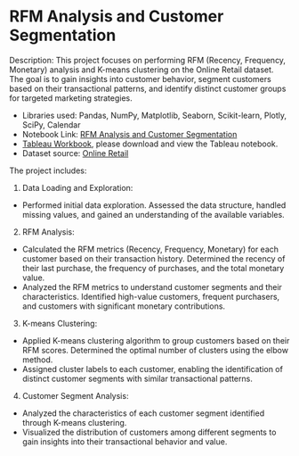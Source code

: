 # RFM Analysis and Customer Segmentation
Description:
This project focuses on performing RFM (Recency, Frequency, Monetary) analysis and K-means clustering on the Online Retail dataset. The goal is to gain insights into customer behavior, segment customers based on their transactional patterns, and identify distinct customer groups for targeted marketing strategies.

- Libraries used: Pandas, NumPy, Matplotlib, Seaborn, Scikit-learn, Plotly, SciPy, Calendar
- Notebook Link: [RFM Analysis and Customer Segmentation](https://github.com/SatyamedhasP/RFM-Analysis-and-Customer-Segmentation/blob/main/RFM_Customer_Segmentation.ipynb)
- [Tableau Workbook](https://github.com/SatyamedhasP/RFM-Analysis-and-Customer-Segmentation/blob/main/RMF_Tableau.twb), please download and view the Tableau notebook.
- Dataset source: [Online Retail](https://archive.ics.uci.edu/dataset/352/online+retail)

The project includes:

1. Data Loading and Exploration:
- Performed initial data exploration. Assessed the data structure, handled missing values, and gained an understanding of the available variables.

2. RFM Analysis:
- Calculated the RFM metrics (Recency, Frequency, Monetary) for each customer based on their transaction history. Determined the recency of their last purchase, the frequency of purchases, and the total monetary value.
- Analyzed the RFM metrics to understand customer segments and their characteristics. Identified high-value customers, frequent purchasers, and customers with significant monetary contributions.

3. K-means Clustering:
- Applied K-means clustering algorithm to group customers based on their RFM scores. Determined the optimal number of clusters using the elbow method.
- Assigned cluster labels to each customer, enabling the identification of distinct customer segments with similar transactional patterns.

4. Customer Segment Analysis:
- Analyzed the characteristics of each customer segment identified through K-means clustering.
- Visualized the distribution of customers among different segments to gain insights into their transactional behavior and value.
